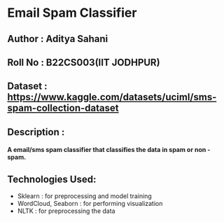 # Email Spam Classifier

## Author : Aditya Sahani
## Roll No : B22CS003(IIT JODHPUR)
## Dataset : https://www.kaggle.com/datasets/uciml/sms-spam-collection-dataset

## Description : 
#### A email/sms spam classifier that classifies the data in spam or non - spam.

## Technologies Used:
+ Sklearn : for preprocessing and model training
+ WordCloud, Seaborn : for performing visualization
+ NLTK : for preprocessing the data
